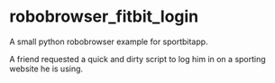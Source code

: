 # robobrowser_fitbit_login
A small python robobrowser example for sportbitapp.

A friend requested a quick and dirty script to log him in on a sporting website he is using.
